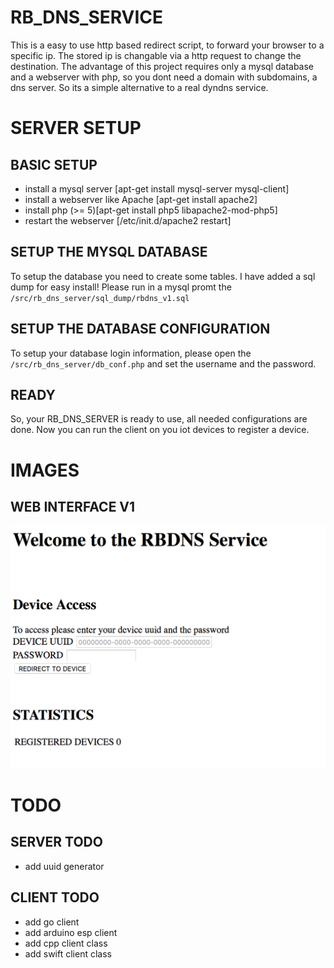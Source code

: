 # RB_DNS_SERVICE
This is a easy to use http based redirect script, to forward your browser to a specific ip.
The stored ip is changable via a http request to change the destination.
The advantage of this project requires only a mysql database and a webserver with php, so you dont need a domain with subdomains, a dns server. 
So its a simple alternative to a real dyndns service.

# SERVER SETUP

## BASIC SETUP
* install a mysql server [apt-get install mysql-server mysql-client] 
* install a webserver like Apache [apt-get install apache2]
* install php (>= 5)[apt-get install php5 libapache2-mod-php5]
* restart the webserver [/etc/init.d/apache2 restart]

## SETUP THE MYSQL DATABASE
To setup the database you need to create some tables.
I have added a sql dump for easy install!
Please run in a mysql promt the `/src/rb_dns_server/sql_dump/rbdns_v1.sql`

## SETUP THE DATABASE CONFIGURATION
To setup your database login information, please open the `/src/rb_dns_server/db_conf.php` and set the username and the password.

## READY
So, your RB_DNS_SERVER is ready to use, all needed configurations are done.
Now you can run the client on you iot devices to register a device.


# IMAGES
## WEB INTERFACE V1
![Gopher image](/documentation/images/webui_v1.png)


# TODO

## SERVER TODO
* add uuid generator

## CLIENT TODO
* add go client
* add arduino esp client
* add cpp client class
* add swift client class
